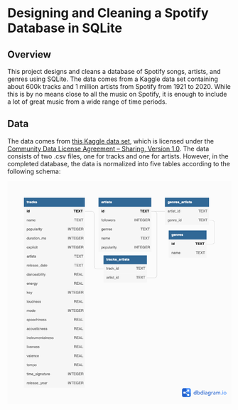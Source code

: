 # Designing and Cleaning a Spotify Database in SQLite

## Overview

This project designs and cleans a database of Spotify songs, artists, and genres using SQLite. The data comes from a Kaggle data set containing about 600k tracks and 1 million artists from Spotify from 1921 to 2020. While this is by no means close to all the music on Spotify, it is enough to include a lot of great music from a wide range of time periods.

## Data

The data comes from [this Kaggle data set](https://www.kaggle.com/datasets/yamaerenay/spotify-dataset-19212020-600k-tracks?select=tracks.csv), which is licensed under the [Community Data License Agreement – Sharing, Version 1.0](https://cdla.dev/sharing-1-0/). The data consists of two .csv files, one for tracks and one for artists. However, in the completed database, the data is normalized into five tables according to the following schema:

![Final DB Schema](images/diagram2.png)
